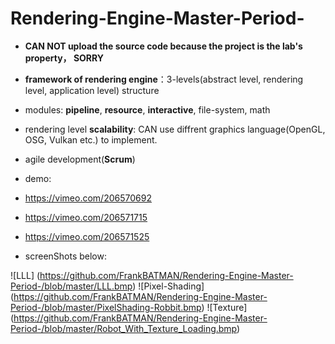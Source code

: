 # Rendering-Engine-Master-Period-

* **CAN NOT upload the source code because the project is the lab's property， SORRY**

* **framework of rendering engine**：3-levels(abstract level, rendering level, application level) structure
* modules: **pipeline**, **resource**, **interactive**, file-system, math
* rendering level **scalability**: CAN use diffrent graphics language(OpenGL, OSG, Vulkan etc.) to implement.
* agile development(**Scrum**)

* demo:
 * <https://vimeo.com/206570692>
 * <https://vimeo.com/206571715>
 * <https://vimeo.com/206571525>
* screenShots below:

![LLL] (https://github.com/FrankBATMAN/Rendering-Engine-Master-Period-/blob/master/LLL.bmp)
![Pixel-Shading] (https://github.com/FrankBATMAN/Rendering-Engine-Master-Period-/blob/master/PixelShading-Robbit.bmp)
![Texture] (https://github.com/FrankBATMAN/Rendering-Engine-Master-Period-/blob/master/Robot_With_Texture_Loading.bmp)
